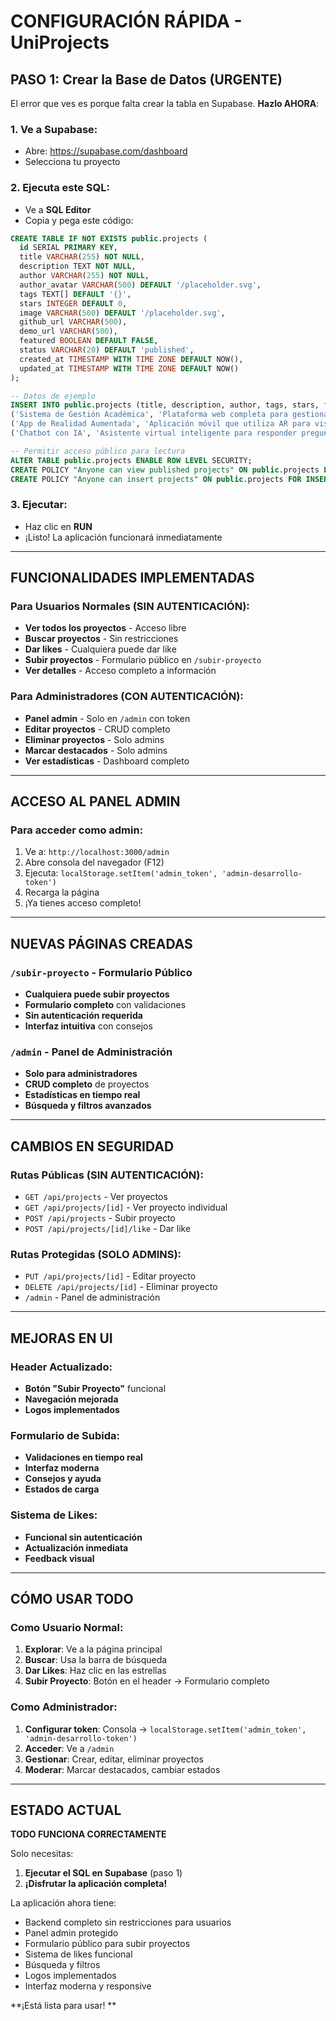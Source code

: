 # CONFIGURACIÓN RÁPIDA - UniProjects

## PASO 1: Crear la Base de Datos (URGENTE)

El error que ves es porque falta crear la tabla en Supabase. **Hazlo AHORA**:

### 1. Ve a Supabase:
- Abre: https://supabase.com/dashboard
- Selecciona tu proyecto

### 2. Ejecuta este SQL:
- Ve a **SQL Editor**
- Copia y pega este código:

```sql
CREATE TABLE IF NOT EXISTS public.projects (
  id SERIAL PRIMARY KEY,
  title VARCHAR(255) NOT NULL,
  description TEXT NOT NULL,
  author VARCHAR(255) NOT NULL,
  author_avatar VARCHAR(500) DEFAULT '/placeholder.svg',
  tags TEXT[] DEFAULT '{}',
  stars INTEGER DEFAULT 0,
  image VARCHAR(500) DEFAULT '/placeholder.svg',
  github_url VARCHAR(500),
  demo_url VARCHAR(500),
  featured BOOLEAN DEFAULT FALSE,
  status VARCHAR(20) DEFAULT 'published',
  created_at TIMESTAMP WITH TIME ZONE DEFAULT NOW(),
  updated_at TIMESTAMP WITH TIME ZONE DEFAULT NOW()
);

-- Datos de ejemplo
INSERT INTO public.projects (title, description, author, tags, stars, featured) VALUES
('Sistema de Gestión Académica', 'Plataforma web completa para gestionar calificaciones, asistencias y horarios de estudiantes universitarios.', 'María González', ARRAY['React', 'Node.js', 'MongoDB'], 45, true),
('App de Realidad Aumentada', 'Aplicación móvil que utiliza AR para visualizar modelos 3D de anatomía humana con fines educativos.', 'Carlos Ramírez', ARRAY['Unity', 'C#', 'ARCore'], 67, true),
('Chatbot con IA', 'Asistente virtual inteligente para responder preguntas frecuentes de estudiantes sobre trámites universitarios.', 'Ana Martínez', ARRAY['Python', 'TensorFlow', 'NLP'], 89, true);

-- Permitir acceso público para lectura
ALTER TABLE public.projects ENABLE ROW LEVEL SECURITY;
CREATE POLICY "Anyone can view published projects" ON public.projects FOR SELECT USING (status = 'published');
CREATE POLICY "Anyone can insert projects" ON public.projects FOR INSERT WITH CHECK (true);
```

### 3. Ejecutar:
- Haz clic en **RUN**
- ¡Listo! La aplicación funcionará inmediatamente

---

## FUNCIONALIDADES IMPLEMENTADAS

### **Para Usuarios Normales (SIN AUTENTICACIÓN):**
- **Ver todos los proyectos** - Acceso libre
- **Buscar proyectos** - Sin restricciones
- **Dar likes** - Cualquiera puede dar like
- **Subir proyectos** - Formulario público en `/subir-proyecto`
- **Ver detalles** - Acceso completo a información

### **Para Administradores (CON AUTENTICACIÓN):**
- **Panel admin** - Solo en `/admin` con token
- **Editar proyectos** - CRUD completo
- **Eliminar proyectos** - Solo admins
- **Marcar destacados** - Solo admins
- **Ver estadísticas** - Dashboard completo

---

## ACCESO AL PANEL ADMIN

### Para acceder como admin:
1. Ve a: `http://localhost:3000/admin`
2. Abre consola del navegador (F12)
3. Ejecuta: `localStorage.setItem('admin_token', 'admin-desarrollo-token')`
4. Recarga la página
5. ¡Ya tienes acceso completo!

---

## NUEVAS PÁGINAS CREADAS

### `/subir-proyecto` - Formulario Público
- **Cualquiera puede subir proyectos**
- **Formulario completo** con validaciones
- **Sin autenticación requerida**
- **Interfaz intuitiva** con consejos

### `/admin` - Panel de Administración
- **Solo para administradores**
- **CRUD completo** de proyectos
- **Estadísticas en tiempo real**
- **Búsqueda y filtros avanzados**

---

## CAMBIOS EN SEGURIDAD

### **Rutas Públicas (SIN AUTENTICACIÓN):**
- `GET /api/projects` - Ver proyectos
- `GET /api/projects/[id]` - Ver proyecto individual
- `POST /api/projects` - Subir proyecto
- `POST /api/projects/[id]/like` - Dar like

### **Rutas Protegidas (SOLO ADMINS):**
- `PUT /api/projects/[id]` - Editar proyecto
- `DELETE /api/projects/[id]` - Eliminar proyecto
- `/admin` - Panel de administración

---

## MEJORAS EN UI

### Header Actualizado:
- **Botón "Subir Proyecto"** funcional
- **Navegación mejorada**
- **Logos implementados**

### Formulario de Subida:
- **Validaciones en tiempo real**
- **Interfaz moderna**
- **Consejos y ayuda**
- **Estados de carga**

### Sistema de Likes:
- **Funcional sin autenticación**
- **Actualización inmediata**
- **Feedback visual**

---

## CÓMO USAR TODO

### Como Usuario Normal:
1. **Explorar**: Ve a la página principal
2. **Buscar**: Usa la barra de búsqueda
3. **Dar Likes**: Haz clic en las estrellas
4. **Subir Proyecto**: Botón en el header → Formulario completo

### Como Administrador:
1. **Configurar token**: Consola → `localStorage.setItem('admin_token', 'admin-desarrollo-token')`
2. **Acceder**: Ve a `/admin`
3. **Gestionar**: Crear, editar, eliminar proyectos
4. **Moderar**: Marcar destacados, cambiar estados

---

## ESTADO ACTUAL

**TODO FUNCIONA CORRECTAMENTE**

Solo necesitas:
1. **Ejecutar el SQL en Supabase** (paso 1)
2. **¡Disfrutar la aplicación completa!**

La aplicación ahora tiene:
- Backend completo sin restricciones para usuarios
- Panel admin protegido
- Formulario público para subir proyectos
- Sistema de likes funcional
- Búsqueda y filtros
- Logos implementados
- Interfaz moderna y responsive

**¡Está lista para usar! **
